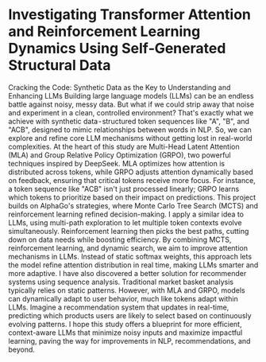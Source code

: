 # Investigating Transformer Attention and Reinforcement Learning Dynamics Using Self‑Generated Structural Data
Cracking the Code: Synthetic Data as the Key to Understanding and Enhancing LLMs
Building large language models (LLMs) can be an endless battle against noisy, messy data. But what if we could strip away that noise and experiment in a clean, controlled environment? That's exactly what we achieve with synthetic data - structured token sequences like "A", "B", and "ACB", designed to mimic relationships between words in NLP. So, we can explore and refine core LLM mechanisms without getting lost in real-world complexities.
At the heart of this study are Multi-Head Latent Attention (MLA) and Group Relative Policy Optimization (GRPO), two powerful techniques inspired by DeepSeek. MLA optimizes how attention is distributed across tokens, while GRPO adjusts attention dynamically based on feedback, ensuring that critical tokens receive more focus. For instance, a token sequence like "ACB" isn't just processed linearly; GRPO learns which tokens to prioritize based on their impact on predictions.
This project builds on AlphaGo's strategies, where Monte Carlo Tree Search (MCTS) and reinforcement learning refined decision-making. I apply a similar idea to LLMs, using multi-path exploration to let multiple token contexts evolve simultaneously. Reinforcement learning then picks the best paths, cutting down on data needs while boosting efficiency. By combining MCTS, reinforcement learning, and dynamic search, we aim to improve attention mechanisms in LLMs. Instead of static softmax weights, this approach lets the model refine attention distribution in real time, making LLMs smarter and more adaptive.
I have also discovered a better solution for recommender systems using sequence analysis. Traditional market basket analysis typically relies on static patterns. However, with MLA and GRPO, models can dynamically adapt to user behavior, much like tokens adapt within LLMs. Imagine a recommendation system that updates in real-time, predicting which products users are likely to select based on continuously evolving patterns.
I hope this study offers a blueprint for more efficient, context-aware LLMs that minimize noisy inputs and maximize impactful learning, paving the way for improvements in NLP, recommendations, and beyond.

